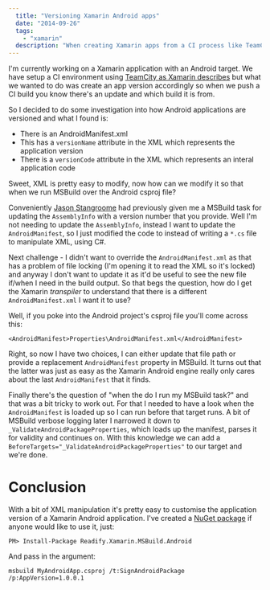 ```yaml
---
  title: "Versioning Xamarin Android apps"
  date: "2014-09-26"
  tags: 
    - "xamarin"
  description: "When creating Xamarin apps from a CI process like TeamCity it can be useful to generate the version accordingly."
---
```


I'm currently working on a Xamarin application with an Android target. We have setup a CI environment using [TeamCity as Xamarin describes](http://developer.xamarin.com/guides/cross-platform/ci/teamcity/) but what we wanted to do was create an app version accordingly so when we push a CI build you know there's an update and which build it is from.

So I decided to do some investigation into how Android applications are versioned and what I found is:

* There is an AndroidManifest.xml
* This has a `versionName` attribute in the XML which represents the application version
* There is a `versionCode` attribute in the XML which represents an interal application code

Sweet, XML is pretty easy to modify, now how can we modify it so that when we run MSBuild over the Android csproj file?

Conveniently [Jason Stangroome](https://twitter.com/jstangroome) had previously given me a MSBuild task for updating the `AssemblyInfo` with a version number that you provide. Well I'm not needing to update the `AssemblyInfo`, instead I want to update the `AndroidManifest`, so I just modified the code to instead of writing a `*.cs` file to manipulate XML, using C#.

Next challenge - I didn't want to override the `AndroidManifest.xml` as that has a problem of file locking (I'm opening it to read the XML so it's locked) and anyway I don't want to update it as it'd be useful to see the new file if/when I need in the build output. So that begs the question, how do I get the Xamarin _transpiler_ to understand that there is a different `AndroidManifest.xml` I want it to use?

Well, if you poke into the Android project's csproj file you'll come across this:

    <AndroidManifest>Properties\AndroidManifest.xml</AndroidManifest>

Right, so now I have two choices, I can either update that file path or provide a replacement `AndroidManifest` property in MSBuild. It turns out that the latter was just as easy as the Xamarin Android engine really only cares about the last `AndroidManifest` that it finds.

Finally there's the question of "when the do I run my MSBuild task?" and that was a bit tricky to work out. For that I needed to have a look when the `AndroidManifest` is loaded up so I can run before that target runs. A bit of MSBuild verbose logging later I narrowed it down to `_ValidateAndroidPackageProperties`, which loads up the manifest, parses it for validity and continues on. With this knowledge we can add a `BeforeTargets="_ValidateAndroidPackageProperties"` to our target and we're done.

# Conclusion

With a bit of XML manipulation it's pretty easy to customise the application version of a Xamarin Android application. I've created a [NuGet package](https://www.nuget.org/packages/Readify.Xamarin.MSBuild.Android/) if anyone would like to use it, just:

    PM> Install-Package Readify.Xamarin.MSBuild.Android

And pass in the argument:

    msbuild MyAndroidApp.csproj /t:SignAndroidPackage /p:AppVersion=1.0.0.1